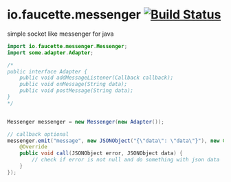 io.faucette.messenger [![Build Status](https://travis-ci.org/nathanfaucett/io.faucette.messenger.svg?branch=master)](https://travis-ci.org/nathanfaucett/io.faucette.messenger)
=======

simple socket like messenger for java

```java
import io.faucette.messenger.Messenger;
import some.adapter.Adapter;

/*
public interface Adapter {
    public void addMessageListener(Callback callback);
    public void onMessage(String data);
    public void postMessage(String data);
}
*/


Messenger messenger = new Messenger(new Adapter());

// callback optional
messenger.emit("message", new JSONObject("{\"data\": \"data\"}"), new Callback() {
    @Override
    public void call(JSONObject error, JSONObject data) {
        // check if error is not null and do something with json data
    }
});
```
